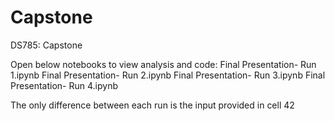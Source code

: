 # Capstone
DS785: Capstone

Open below notebooks to view analysis and code:
Final Presentation- Run 1.ipynb
Final Presentation- Run 2.ipynb
Final Presentation- Run 3.ipynb
Final Presentation- Run 4.ipynb

The only difference between each run is the input provided in cell 42
